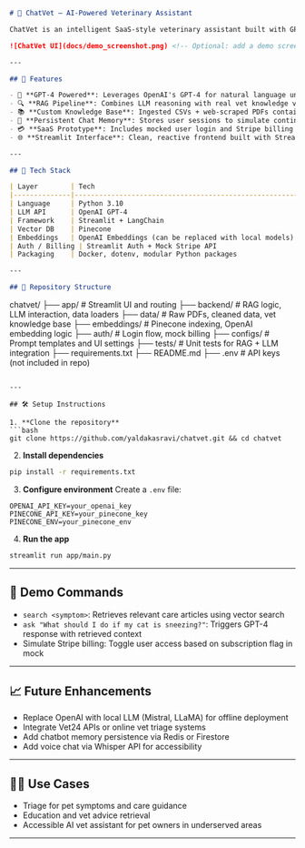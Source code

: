 
```markdown
# 🐾 ChatVet — AI-Powered Veterinary Assistant

ChatVet is an intelligent SaaS-style veterinary assistant built with GPT-4, LangChain, and RAG (Retrieval-Augmented Generation). It provides pet owners with instant, personalized health triage and care guidance using a secure, subscription-ready interface.

![ChatVet UI](docs/demo_screenshot.png) <!-- Optional: add a demo screenshot -->

---

## 🚀 Features

- 🧠 **GPT-4 Powered**: Leverages OpenAI's GPT-4 for natural language understanding and veterinary reasoning.
- 🔍 **RAG Pipeline**: Combines LLM reasoning with real vet knowledge via Pinecone and LangChain.
- 📚 **Custom Knowledge Base**: Ingested CSVs + web-scraped PDFs containing pet care protocols and symptom data.
- 💾 **Persistent Chat Memory**: Stores user sessions to simulate continuity in conversation.
- 💳 **SaaS Prototype**: Includes mocked user login and Stripe billing for a subscription-like experience.
- 🌐 **Streamlit Interface**: Clean, reactive frontend built with Streamlit for rapid deployment.

---

## 🧱 Tech Stack

| Layer        | Tech                                                   |
|--------------|--------------------------------------------------------|
| Language     | Python 3.10                                            |
| LLM API      | OpenAI GPT-4                                           |
| Framework    | Streamlit + LangChain                                  |
| Vector DB    | Pinecone                                               |
| Embeddings   | OpenAI Embeddings (can be replaced with local models)  |
| Auth / Billing | Streamlit Auth + Mock Stripe API                    |
| Packaging    | Docker, dotenv, modular Python packages                |

---

## 📁 Repository Structure

```

chatvet/
├── app/                  # Streamlit UI and routing
├── backend/              # RAG logic, LLM interaction, data loaders
├── data/                 # Raw PDFs, cleaned data, vet knowledge base
├── embeddings/           # Pinecone indexing, OpenAI embedding logic
├── auth/                 # Login flow, mock billing
├── configs/              # Prompt templates and UI settings
├── tests/                # Unit tests for RAG + LLM integration
├── requirements.txt
├── README.md
├── .env                  # API keys (not included in repo)

````

---

## 🛠 Setup Instructions

1. **Clone the repository**
```bash
git clone https://github.com/yaldakasravi/chatvet.git && cd chatvet
````

2. **Install dependencies**

```bash
pip install -r requirements.txt
```

3. **Configure environment**
   Create a `.env` file:

```
OPENAI_API_KEY=your_openai_key
PINECONE_API_KEY=your_pinecone_key
PINECONE_ENV=your_pinecone_env
```

4. **Run the app**

```bash
streamlit run app/main.py
```

---

## 🧪 Demo Commands

* `search <symptom>`: Retrieves relevant care articles using vector search
* `ask "What should I do if my cat is sneezing?"`: Triggers GPT-4 response with retrieved context
* Simulate Stripe billing: Toggle user access based on subscription flag in mock

---

## 📈 Future Enhancements

* Replace OpenAI with local LLM (Mistral, LLaMA) for offline deployment
* Integrate Vet24 APIs or online vet triage systems
* Add chatbot memory persistence via Redis or Firestore
* Add voice chat via Whisper API for accessibility

---

## 👩‍⚕️ Use Cases

* Triage for pet symptoms and care guidance
* Education and vet advice retrieval
* Accessible AI vet assistant for pet owners in underserved areas

---
